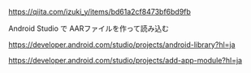 https://qiita.com/izuki_y/items/bd61a2cf8473bf6bd9fb

Android Studio で AARファイルを作って読み込む


https://developer.android.com/studio/projects/android-library?hl=ja

https://developer.android.com/studio/projects/add-app-module?hl=ja
